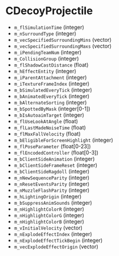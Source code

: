 # CDecoyProjectile

* `m_flSimulationTime` (integer)
* `m_nSurroundType` (integer)
* `m_vecSpecifiedSurroundingMins` (vector)
* `m_vecSpecifiedSurroundingMaxs` (vector)
* `m_iPendingTeamNum` (integer)
* `m_CollisionGroup` (integer)
* `m_flShadowCastDistance` (float)
* `m_hEffectEntity` (integer)
* `m_iParentAttachment` (integer)
* `m_iTextureFrameIndex` (integer)
* `m_bSimulatedEveryTick` (integer)
* `m_bAnimatedEveryTick` (integer)
* `m_bAlternateSorting` (integer)
* `m_bSpottedByMask` (integer\[0-1])
* `m_bIsAutoaimTarget` (integer)
* `m_flUseLookAtAngle` (float)
* `m_flLastMadeNoiseTime` (float)
* `m_flMaxFallVelocity` (float)
* `m_bEligibleForScreenHighlight` (integer)
* `m_flPoseParameter` (float\[0-23])
* `m_flEncodedController` (float\[0-3])
* `m_bClientSideAnimation` (integer)
* `m_bClientSideFrameReset` (integer)
* `m_bClientSideRagdoll` (integer)
* `m_nNewSequenceParity` (integer)
* `m_nResetEventsParity` (integer)
* `m_nMuzzleFlashParity` (integer)
* `m_hLightingOrigin` (integer)
* `m_bSuppressAnimSounds` (integer)
* `m_nHighlightColorR` (integer)
* `m_nHighlightColorG` (integer)
* `m_nHighlightColorB` (integer)
* `m_vInitialVelocity` (vector)
* `m_nExplodeEffectIndex` (integer)
* `m_nExplodeEffectTickBegin` (integer)
* `m_vecExplodeEffectOrigin` (vector)
